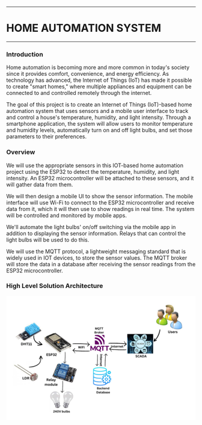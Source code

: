 ___
# HOME AUTOMATION SYSTEM
___

### Introduction

Home automation is becoming more and more common in today's society since it provides
comfort, convenience, and energy efficiency. As technology has advanced, the Internet of
Things (IoT) has made it possible to create "smart homes," where multiple appliances and
equipment can be connected to and controlled remotely through the internet.

The goal of this project is to create an Internet of Things (IoT)-based home automation
system that uses sensors and a mobile user interface to track and control a house's
temperature, humidity, and light intensity. Through a smartphone application, the system will
allow users to monitor temperature and humidity levels, automatically turn on and off light
bulbs, and set those parameters to their preferences.

### Overview

We will use the appropriate sensors in this IOT-based home automation project using the
ESP32 to detect the temperature, humidity, and light intensity. An ESP32 microcontroller will
be attached to these sensors, and it will gather data from them.

We will then design a mobile UI to show the sensor information. The mobile interface will use
Wi-Fi to connect to the ESP32 microcontroller and receive data from it, which it will then use
to show readings in real time. The system will be controlled and monitored by mobile apps.

We'll automate the light bulbs' on/off switching via the mobile app in addition to displaying
the sensor information. Relays that can control the light bulbs will be used to do this.

We will use the MQTT protocol, a lightweight messaging standard that is widely used in IOT
devices, to store the sensor values. The MQTT broker will store the data in a database after
receiving the sensor readings from the ESP32 microcontroller.


### High Level Solution Architecture

![highLevelArchitecture](docs/images/highLevelArchitecture.png)

